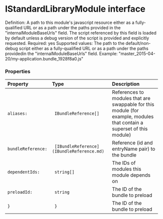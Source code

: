 # IStandardLibraryModule interface

Definition: A path to this module's javascript resource either as a fully-qualified URL or as a path under the 
paths provided in the "internalModuleBaseUrls" field. The script referenced by this field is loaded by default 
unless a debug version of the script is provided and explicitly requested. 
Required: yes 
Supported values: The path to the default/non-debug script either as a fully-qualified URL or as a path under the 
paths providedin the "internalModuleBaseUrls" field. 
Example: "master_2015-04-20/my-application.bundle_1928f8a0.js"



### Properties

| Property	   | Type	| Description|
|:-------------|:-------|:-----------|
|`aliases:`      |` IBundleReference[]` | References to modules that are swappable for this module (for example, modules that contain a superset of  this module) |
|`bundleReference:`      |` [IBundleReference](IBundleReference.md)` | Reference (id and entryName pair) to the bundle |
|`dependentIds:`      |` string[]` | The IDs of modules this module depends on |
|`preloadId:`      |` string` | The ID of the bundle to preload |
|`}`      |` }` | The ID of the bundle to preload |




